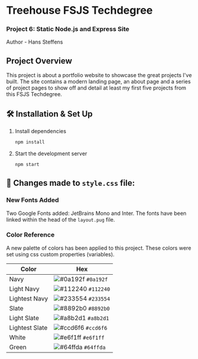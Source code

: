 # Treehouse FSJS Techdegree
### Project 6: Static Node.js and Express Site
Author - Hans Steffens

## Project Overview
This project is about a portfolio website to showcase the great projects I've built. The site contains a modern landing page, an about page and a series of project pages to show off and detail at least my first five projects from this FSJS Techdegree.

## 🛠 Installation & Set Up

1. Install dependencies

   ```sh
   npm install
   ```

2. Start the development server

   ```sh
   npm start
   ```

## 🎨 Changes made to `style.css` file:

### New Fonts Added

Two Google Fonts added: JetBrains Mono and Inter. The fonts have been linked within the head of the `layout.pug` file.

### Color Reference

A new palette of colors has been applied to this project. These colors were set using css custom properties (variables).

| Color          | Hex                                                                |
| -------------- | ------------------------------------------------------------------ |
| Navy           | ![#0a192f](https://via.placeholder.com/10/0a192f?text=+) `#0a192f` |
| Light Navy     | ![#112240](https://via.placeholder.com/10/0a192f?text=+) `#112240` |
| Lightest Navy  | ![#233554](https://via.placeholder.com/10/303C55?text=+) `#233554` |
| Slate          | ![#8892b0](https://via.placeholder.com/10/8892b0?text=+) `#8892b0` |
| Light Slate    | ![#a8b2d1](https://via.placeholder.com/10/a8b2d1?text=+) `#a8b2d1` |
| Lightest Slate | ![#ccd6f6](https://via.placeholder.com/10/ccd6f6?text=+) `#ccd6f6` |
| White          | ![#e6f1ff](https://via.placeholder.com/10/e6f1ff?text=+) `#e6f1ff` |
| Green          | ![#64ffda](https://via.placeholder.com/10/64ffda?text=+) `#64ffda` |

